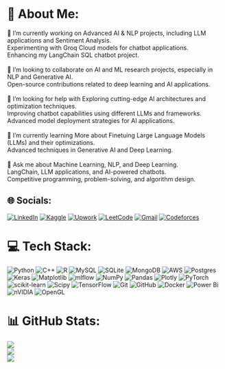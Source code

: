 # 💫 About Me:
🔭 I’m currently working on Advanced AI & NLP projects, including LLM applications and Sentiment Analysis.<br>Experimenting with Groq Cloud models for chatbot applications.<br>Enhancing my LangChain SQL chatbot project.<br><br>👯 I’m looking to collaborate on AI and ML research projects, especially in NLP and Generative AI.<br>Open-source contributions related to deep learning and AI applications.<br><br>🤝 I’m looking for help with Exploring cutting-edge AI architectures and optimization techniques.<br>Improving chatbot capabilities using different LLMs and frameworks.<br>Advanced model deployment strategies for AI applications.<br><br>🌱 I’m currently learning More about Finetuing Large Language Models (LLMs) and their optimizations.<br>Advanced techniques in Generative AI and Deep Learning.<br><br>💬 Ask me about Machine Learning, NLP, and Deep Learning.<br>LangChain, LLM applications, and AI-powered chatbots.<br>Competitive programming, problem-solving, and algorithm design.<br>


## 🌐 Socials:
[![LinkedIn](https://img.shields.io/badge/LinkedIn-%230077B5.svg?logo=linkedin&logoColor=white)](https://linkedin.com/in/mahmoud-abdulhamid-052244230)
[![Kaggle](https://img.shields.io/badge/Kaggle-20BEFF.svg?logo=kaggle&logoColor=white)](https://www.kaggle.com/triblex)
[![Upwork](https://img.shields.io/badge/Upwork-6FDA44.svg?logo=upwork&logoColor=white)](https://www.upwork.com/freelancers/~0158579418b57b95a7)
[![LeetCode](https://img.shields.io/badge/LeetCode-FFA116.svg?logo=leetcode&logoColor=white)](https://leetcode.com/u/0x100/)
[![Gmail](https://img.shields.io/badge/Gmail-D14836.svg?logo=gmail&logoColor=white)](mahmoudabdulhamid22@gmail.com)
[![Codeforces](https://img.shields.io/badge/Codeforces-1F8ACB.svg?logo=codeforces&logoColor=white)](https://codeforces.com/profile/0x100)
 



# 💻 Tech Stack:
![Python](https://img.shields.io/badge/python-3670A0?style=for-the-badge&logo=python&logoColor=ffdd54) ![C++](https://img.shields.io/badge/c++-%2300599C.svg?style=for-the-badge&logo=c%2B%2B&logoColor=white) ![R](https://img.shields.io/badge/r-%23276DC3.svg?style=for-the-badge&logo=r&logoColor=white) ![MySQL](https://img.shields.io/badge/mysql-4479A1.svg?style=for-the-badge&logo=mysql&logoColor=white) ![SQLite](https://img.shields.io/badge/sqlite-%2307405e.svg?style=for-the-badge&logo=sqlite&logoColor=white) ![MongoDB](https://img.shields.io/badge/MongoDB-%234ea94b.svg?style=for-the-badge&logo=mongodb&logoColor=white) ![AWS](https://img.shields.io/badge/AWS-%23FF9900.svg?style=for-the-badge&logo=amazon-aws&logoColor=white) ![Postgres](https://img.shields.io/badge/postgres-%23316192.svg?style=for-the-badge&logo=postgresql&logoColor=white) ![Keras](https://img.shields.io/badge/Keras-%23D00000.svg?style=for-the-badge&logo=Keras&logoColor=white) ![Matplotlib](https://img.shields.io/badge/Matplotlib-%23ffffff.svg?style=for-the-badge&logo=Matplotlib&logoColor=black) ![mlflow](https://img.shields.io/badge/mlflow-%23d9ead3.svg?style=for-the-badge&logo=numpy&logoColor=blue) ![NumPy](https://img.shields.io/badge/numpy-%23013243.svg?style=for-the-badge&logo=numpy&logoColor=white) ![Pandas](https://img.shields.io/badge/pandas-%23150458.svg?style=for-the-badge&logo=pandas&logoColor=white) ![Plotly](https://img.shields.io/badge/Plotly-%233F4F75.svg?style=for-the-badge&logo=plotly&logoColor=white) ![PyTorch](https://img.shields.io/badge/PyTorch-%23EE4C2C.svg?style=for-the-badge&logo=PyTorch&logoColor=white) ![scikit-learn](https://img.shields.io/badge/scikit--learn-%23F7931E.svg?style=for-the-badge&logo=scikit-learn&logoColor=white) ![Scipy](https://img.shields.io/badge/SciPy-%230C55A5.svg?style=for-the-badge&logo=scipy&logoColor=%white) ![TensorFlow](https://img.shields.io/badge/TensorFlow-%23FF6F00.svg?style=for-the-badge&logo=TensorFlow&logoColor=white) ![Git](https://img.shields.io/badge/git-%23F05033.svg?style=for-the-badge&logo=git&logoColor=white) ![GitHub](https://img.shields.io/badge/github-%23121011.svg?style=for-the-badge&logo=github&logoColor=white) ![Docker](https://img.shields.io/badge/docker-%230db7ed.svg?style=for-the-badge&logo=docker&logoColor=white) ![Power Bi](https://img.shields.io/badge/power_bi-F2C811?style=for-the-badge&logo=powerbi&logoColor=black) ![nVIDIA](https://img.shields.io/badge/nVIDIA-%2376B900.svg?style=for-the-badge&logo=nVIDIA&logoColor=white) ![OpenGL](https://img.shields.io/badge/OpenGL-white?logo=OpenGL&style=for-the-badge)
# 📊 GitHub Stats:
![](https://github-readme-stats.vercel.app/api?username=0Xuser100&theme=radical&hide_border=false&include_all_commits=true&count_private=true)<br/>
![](https://nirzak-streak-stats.vercel.app/?user=0Xuser100&theme=radical&hide_border=false)<br/>
![](https://github-readme-stats.vercel.app/api/top-langs/?username=0Xuser100&theme=radical&hide_border=false&include_all_commits=true&count_private=true&layout=compact)

<!-- Proudly created with GPRM ( https://gprm.itsvg.in ) -->
